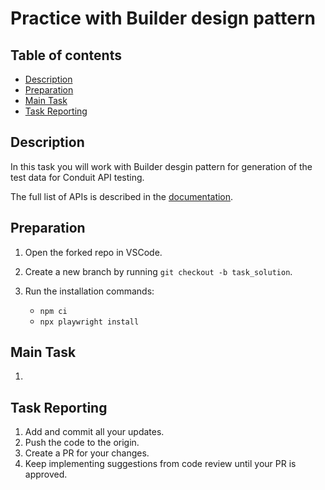 # Practice with Builder design pattern

## Table of contents

- [Description](#description)
- [Preparation](#preparation)
- [Main Task](#main-task)
- [Task Reporting](#task-reporting)

## Description

In this task you will work with Builder desgin pattern for generation of the test data for Conduit API testing.


The full list of APIs is described in the [documentation](https://documenter.getpostman.com/view/22790481/2sB2j1iY5B). 

## Preparation

1. Open the forked repo in VSCode.
2. Create a new branch by running `git checkout -b task_solution`.
3. Run the installation commands:

    - `npm ci`
    - `npx playwright install`


## Main Task

1. 

## Task Reporting

1. Add and commit all your updates.
2. Push the code to the origin.
3. Create a PR for your changes.
4. Keep implementing suggestions from code review until your PR is approved.
